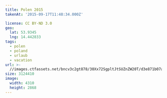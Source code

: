 ```yaml
---
title: Polen 2015
takenAt: '2015-09-17T11:48:34.000Z'

license: CC BY-ND 3.0
geo:
  lat: 53.9345
  lng: 14.442833
tags:
  - polen
  - poland
  - urlaub
  - vacation
url: >-
  //images.ctfassets.net/bncv3c2gt878/30Xx72SgpltJtSUZnZW20T/d3e871b07a0ebba470241cbc9b2443ec/polen-2015_25325078294_o
size: 3124410
image:
  width: 4310
  height: 2868
---
```

